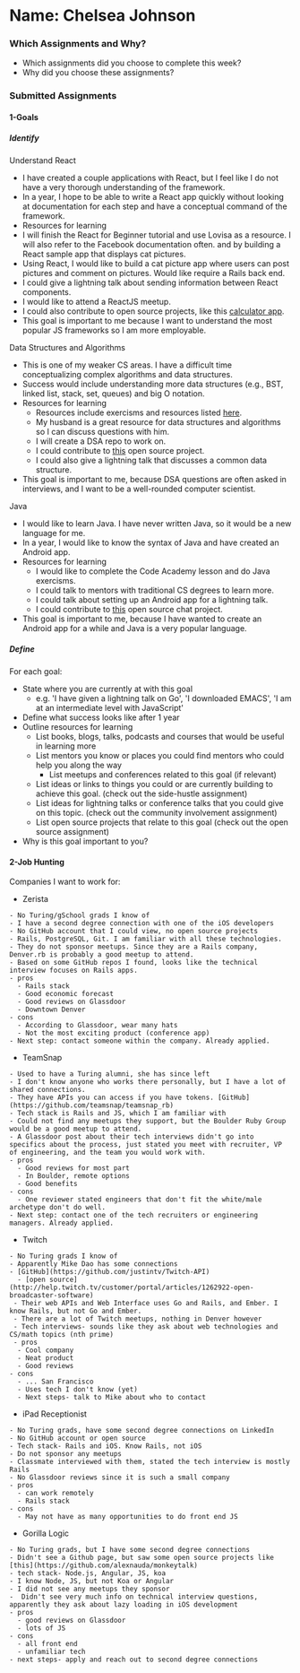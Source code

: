 # Name: Chelsea Johnson

### Which Assignments and Why?
- Which assignments did you choose to complete this week?
- Why did you choose these assignments?

### Submitted Assignments

#### 1-Goals

##### Identify

Understand React
 - I have created a couple applications with React, but I feel like I do not have a very thorough understanding of the framework.
 - In a year, I hope to be able to write a React app quickly without looking at documentation for each step and have a conceptual command of the framework.
 - Resources for learning
  - I will finish the React for Beginner tutorial and use Lovisa as a resource. I will also refer to the Facebook documentation often.
 and by building a React sample app that displays cat pictures.
  - Using React, I would like to build a cat picture app where users can post pictures and comment on pictures. Would like require a Rails back end.
  - I could give a lightning talk about sending information between React components.
  - I would like to attend a ReactJS meetup.
  - I could also contribute to open source projects, like this [calculator app](https://github.com/benoitvallon/react-native-nw-react-calculator).
 - This goal is important to me because I want to understand the most popular JS frameworks so I am more employable.

Data Structures and Algorithms
- This is one of my weaker CS areas. I have a difficult time conceptualizing complex algorithms and data structures.
- Success would include understanding more data structures (e.g., BST, linked list, stack, set, queues) and big O notation.
- Resources for learning
  - Resources include exercisms and resources listed [here](https://gist.github.com/julsfelic/ce5f238955e71271ec3c8c4ae2d3ec0a).
  - My husband is a great resource for data structures and algorithms so I can discuss questions with him.
  - I will create a DSA repo to work on.
  - I could contribute to [this](https://github.com/patmorin/ods) open source project.
  - I could also give a lightning talk that discusses a common data structure.
- This goal is important to me, because DSA questions are often asked in interviews, and I want to be a well-rounded computer scientist.

Java
- I would like to learn Java. I have never written Java, so it would be a new language for me.
- In a year, I would like to know the syntax of Java and have created an Android app.
- Resources for learning
  - I would like to complete the Code Academy lesson and do Java exercisms.
  - I could talk to mentors with traditional CS degrees to learn more.
  - I could talk about setting up an Android app for a lightning talk.
  - I could contribute to [this](http://java-source.net/open-source/chat-servers/freecs) open source chat project.
- This goal is important to me, because I have wanted to create an Android app for a while and Java is a very popular language.

##### Define

For each goal:
  - State where you are currently at with this goal
    - e.g. 'I have given a lightning talk on Go', 'I downloaded EMACS', 'I am at an intermediate level with JavaScript'
  - Define what success looks like after 1 year
  - Outline resources for learning
    - List books, blogs, talks, podcasts and courses that would be useful in learning more
    - List mentors you know or places you could find mentors who could help you along the way
        - List meetups and conferences related to this goal (if relevant)
    - List ideas or links to things you could or are currently building to achieve this goal. (check out the side-hustle assignment)
    - List ideas for lightning talks or conference talks that you could give on this topic. (check out the community involvement assignment)
    - List open source projects that relate to this goal (check out the open source assignment)
  - Why is this goal important to you?


  #### 2-Job Hunting

  Companies I want to work for:
   - Zerista

    - No Turing/gSchool grads I know of
    - I have a second degree connection with one of the iOS developers
    - No GitHub account that I could view, no open source projects
    - Rails, PostgreSQL, Git. I am familiar with all these technologies.
    - They do not sponsor meetups. Since they are a Rails company, Denver.rb is probably a good meetup to attend.
    - Based on some GitHub repos I found, looks like the technical interview focuses on Rails apps.
    - pros
      - Rails stack
      - Good economic forecast
      - Good reviews on Glassdoor
      - Downtown Denver
    - cons
      - According to Glassdoor, wear many hats
      - Not the most exciting product (conference app)
    - Next step: contact someone within the company. Already applied.


   - TeamSnap

    - Used to have a Turing alumni, she has since left
    - I don't know anyone who works there personally, but I have a lot of shared connections.
    - They have APIs you can access if you have tokens. [GitHub](https://github.com/teamsnap/teamsnap_rb)
    - Tech stack is Rails and JS, which I am familiar with
    - Could not find any meetups they support, but the Boulder Ruby Group would be a good meetup to attend.
    - A Glassdoor post about their tech interviews didn't go into specifics about the process, just stated you meet with recruiter, VP of engineering, and the team you would work with.
    - pros
      - Good reviews for most part
      - In Boulder, remote options
      - Good benefits
    - cons
      - One reviewer stated engineers that don't fit the white/male archetype don't do well.
    - Next step: contact one of the tech recruiters or engineering managers. Already applied.


   - Twitch

    - No Turing grads I know of
    - Apparently Mike Dao has some connections
    - [GitHub](https://github.com/justintv/Twitch-API)
      - [open source](http://help.twitch.tv/customer/portal/articles/1262922-open-broadcaster-software)
     - Their web APIs and Web Interface uses Go and Rails, and Ember. I know Rails, but not Go and Ember.
     - There are a lot of Twitch meetups, nothing in Denver however
     - Tech interviews- sounds like they ask about web technologies and CS/math topics (nth prime)
     - pros
      - Cool company
      - Neat product
      - Good reviews
    - cons
      - ... San Francisco
      - Uses tech I don't know (yet)
      - Next steps- talk to Mike about who to contact


   - iPad Receptionist

    - No Turing grads, have some second degree connections on LinkedIn
    - No GitHub account or open source
    - Tech stack- Rails and iOS. Know Rails, not iOS
    - Do not sponsor any meetups
    - Classmate interviewed with them, stated the tech interview is mostly Rails
    - No Glassdoor reviews since it is such a small company
    - pros
      - can work remotely
      - Rails stack
    - cons
      - May not have as many opportunities to do front end JS


   - Gorilla Logic

    - No Turing grads, but I have some second degree connections
    - Didn't see a Github page, but saw some open source projects like [this](https://github.com/alexnauda/monkeytalk)
    - tech stack- Node.js, Angular, JS, koa
    - I know Node, JS, but not Koa or Angular
    - I did not see any meetups they sponsor
    -  Didn't see very much info on technical interview questions, apparently they ask about lazy loading in iOS development
    - pros
      - good reviews on Glassdoor
      - lots of JS
    - cons
      - all front end
      - unfamiliar tech
    - next steps- apply and reach out to second degree connections
